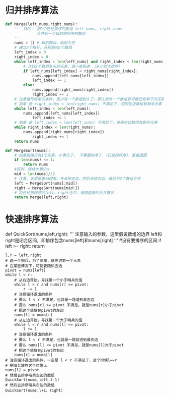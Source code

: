 # 归并排序算法

```python
def Merge(left_nums,right_nums):
    ''' 目的： 把2个已经排序的数组 left_nums, right_nums
              合并到一个新的排好序的数组
    '''
    nums = [] # 新的数组，起始为空
    # 建立2个指针，分别指向2个数组
    left_index = 0 
    right_index = 0 
    while left_index < len(left_nums) and right_index < len(right_nums):    
        # 比较2个数组队头的元素，谁小谁先进 （从小到大排序）
        if left_nums[left_index] < right_nums[right_index]:
            nums.append(left_nums[left_index])
            left_index += 1
        else:
            nums.append(right_nums[right_index])
            right_index += 1
    # 注意循环结束的条件，至少有一个数组到头了。那么另外一个数组有可能还有剩下的元素，需要处理
    # 如果 是 right_index < len(right_nums) 不满足了，说明左边数组有剩余元素
    while left_index < len(left_nums):
        nums.append(left_nums[left_index])
            left_index += 1
    # 如果 是 left_index < len(left_nums) 不满足了，说明右边数组有剩余元素
    while right_index < len(right_nums):
        nums.append(right_nums[right_index])
            right_index += 1
    return nums

def MergeSort(nums):
    # 如果数组只有1个元素，小事化了。 不需要排序了，（已经排好序），直接返回
    if len(nums) <= 1:
        return nums
    #否则，继续大事化小
    mid = len(nums)//2
    # 注意，这里是递归调用，先去排左边，然后去排右边，最后将2个数组合并
    left = MergeSort(nums[:mid])
    right = MergeSort(nums[mid:])
    # 将已经排好序的left、right合并，调用前面的合并算法
    return Merge(left,right)
```
# 快速排序算法 

def QuickSort(nums,left,right):
    '''
    注意输入的参数，这里假设数组的边界
    left和right是闭合区间，即排序包含nums[left]和nums[right]
    '''
    #没有要排序的区间
    if left >= right:
        return
    
    l,r = left,right
    # 选一个哨兵，为了简单，选左边第一个元素
    # 在某些情况下，可能要随机去选
    pivot = nums[left]
    while l < r:
        # 从右边开始，寻找第一个小于哨兵的值
        while l < r and nums[r] >= pivot:
            r -= 1
        # 注意循环退出的条件
        # 要么 l < r 不满足，也就是一路退到最左边
        # 要么 nums[r] >= pivot 不满足，就是nums[r]小于pivot
        # 把这个值放在pivot的左边
        nums[l] = nums[r]
        # 从左边开始，寻找第一个大于哨兵的值
        while l < r and nums[l] <= pivot:
            l += 1
        # 注意循环退出的条件
        # 要么 l < r 不满足，也就是一路前进到最右边
        # 要么 nums[l] <= pivot 不满足，就是nums[l]大于pivot
        # 把这个值放在pivot的右边
        nums[r] = nums[l]
    # 注意循环退出的条件，一定是 l < r 不满足了，这个时候l==r
    # 把哨兵放在这个位置上
    nums[l] = pivot
    # 然后去排序哨兵左边的数组
    QuickSort(nums,left,l-1)
    # 然后去排序哨兵右边的数组
    QuickSort(nums,l+1，right)
